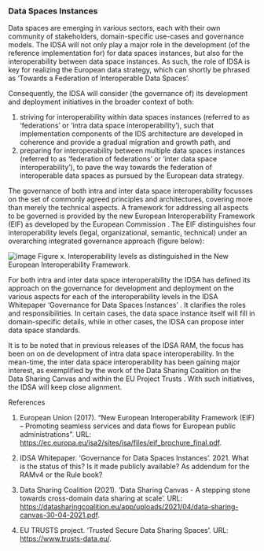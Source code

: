 ### Data Spaces Instances
Data spaces are emerging in various sectors, each with their own community of stakeholders, domain-specific use-cases and governance models. The IDSA will not only play a major role in the development (of the reference implementation for) for data spaces instances, but also for the interoperability between data space instances. As such, the role of IDSA is key for realizing the European data strategy, which can shortly be phrased as ‘Towards a Federation of Interoperable Data Spaces’.

Consequently, the IDSA will consider (the governance of) its development and deployment initiatives in the broader context of both: 

1.	striving for interoperability within data spaces instances (referred to as ‘federations’ or ‘intra data space interoperability’), such that implementation components of the IDS architecture are developed in coherence and provide a gradual migration and growth path, and
2.	preparing for interoperability between multiple data spaces instances (referred to as ‘federation of federations’ or ‘inter data space interoperability’), to pave the way towards the federation of interoperable data spaces as pursued by the European data strategy.

The governance of both intra and inter data space interoperability focusses on the set of commonly agreed principles and architectures, covering more than merely the technical aspects. A framework for addressing all aspects to be governed is provided by the new European Interoperability Framework (EIF) as developed by the European Commission  . The EIF distinguishes four interoperability levels (legal, organizational, semantic, technical) under an overarching integrated governance approach (figure below):

![image](https://user-images.githubusercontent.com/11537506/155714995-efc51e15-ac1b-4f38-8dea-5a2d20f67a89.png)
Figure x. Interoperability levels as distinguished in the New European Interoperability Framework.

For both intra and inter data space interoperability the IDSA has defined its approach on the governance for development and deployment on the various aspects for each of the interoperability levels in the IDSA Whitepaper ‘Governance for Data Spaces Instances’  . It clarifies the roles and responsibilities. In certain cases, the data space instance itself will fill in domain-specific details, while in other cases, the IDSA can propose inter data space standards. 

It is to be noted that in previous releases of the IDSA RAM, the focus has been on  on de development of intra data space interoperability. In the mean-time, the inter data space interoperability has been gaining major interest, as exemplified by the work of the Data Sharing Coalition on the Data Sharing Canvas   and within the EU Project Trusts  . With such initiatives, the IDSA will keep close alignment.

References

1. European Union (2017). “New European Interoperability Framework (EIF) – Promoting seamless services and data flows for European public administrations”. URL: https://ec.europa.eu/isa2/sites/isa/files/eif_brochure_final.pdf.

2. IDSA Whitepaper. ‘Governance for Data Spaces Instances’. 2021. What is the status of this? Is it made publicly available? As addendum for the RAMv4 or the Rule book?

3. Data Sharing Coalition (2021). ‘Data Sharing Canvas - A stepping stone towards cross-domain data sharing at scale’. URL: https://datasharingcoalition.eu/app/uploads/2021/04/data-sharing-canvas-30-04-2021.pdf.

4. EU TRUSTS project. ‘Trusted Secure Data Sharing Spaces’. URL: https://www.trusts-data.eu/.
